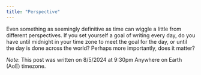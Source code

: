 ```yaml
---
title: "Perspective"
---
```


Even something as seemingly definitive as time can wiggle a little from different perspectives. 
If you set yourself a goal of writing every day, do you have until midnight in your time zone to meet the goal for the day, or until the day is done across the world?
Perhaps more importantly, does it matter? 

*Note*: This post was written on 8/5/2024 at 9:30pm Anywhere on Earth (AoE) timezone.

